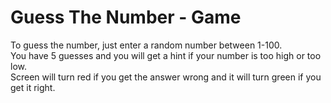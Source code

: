 # Guess The Number - Game

To guess the number, just enter a random number between 1-100.<br>
You have 5 guesses and you will get a hint if your number is too high or too low. <br>
Screen will turn red if you get the answer wrong and it will turn green if you get it right.
